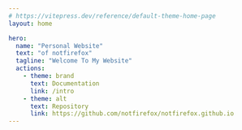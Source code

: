 ```yaml
---
# https://vitepress.dev/reference/default-theme-home-page
layout: home

hero:
  name: "Personal Website"
  text: "of notfirefox"
  tagline: "Welcome To My Website"
  actions:
    - theme: brand
      text: Documentation
      link: /intro
    - theme: alt
      text: Repository
      link: https://github.com/notfirefox/notfirefox.github.io
---
```

